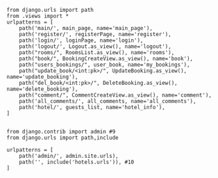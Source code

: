     from django.urls import path
    from .views import *
    urlpatterns = [
        path('main/', main_page, name='main_page'),
        path('register/', registerPage, name='register'),
        path('login/', loginPage, name='login'),
        path('logout/', Logout.as_view(), name='logout'),
        path("rooms/", RoomsList.as_view(), name='rooms'),
        path("book/", BookingCreateView.as_view(), name='book'),
        path("users_bookings/", user_book, name='my_bookings'),
        path("update_book/<int:pk>/", UpdateBooking.as_view(), name='update_booking'),
        path("del_book/<int:pk>/", DeleteBooking.as_view(), name='delete_booking'),
        path("comment/", CommentCreateView.as_view(), name='comment'),
        path('all_comments/', all_comments, name='all_comments'),
        path('hotel/', guests_list, name='hotel_info'),
    ]


    from django.contrib import admin #9
    from django.urls import path,include
    
    urlpatterns = [
        path('admin/', admin.site.urls),
        path('', include('hotels.urls')), #10
    ]